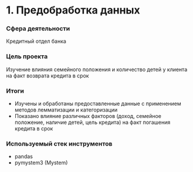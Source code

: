 # 1. Предобработка данных

### Сфера деятельности 

Кредитный отдел банка

### Цель проекта

Изучение влияния семейного положения и количество детей у клиента на факт возврата кредита в срок  

### Итоги

- Изучены и обработаны предоставленные данные с применением методов лемматизации и категоризации
- Показано влияние различных факторов (доход, семейное положение, наличие детей, цель кредита) на факт погашения кредита в срок

### Используемый стек инструментов

- pandas
- pymystem3 (Mystem)
